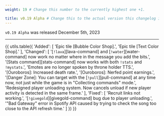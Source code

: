 ```yaml
---
weight: 19 # Change this number to the currently highest one +1.

title: v0.19 Alpha # Change this to the actual version this changelog is about.
---
```


`v0.19 Alpha` was released December 5th, 2023

----

{{ utils.table({
    'Added': [
        'Epic tile [Bubble Color Shop].',
        'Epic tile [Text Color Shop].'
    ],
    'Changed': [
        '[`!lava`][lava-command] and [`!water`][water-command] now work no matter where in the message you add the bits.',
        '[Stats command][stats-command] now works with both `!stats` and `!mystats`.',
        'Emotes are no longer spoken by throne holder TTS.',
        '[Ouroboros]: Increased death rate.',
        '[Ouroboros]: Nerfed point earnings.',
        '[Danger Zone]: You can target with the [`!pull`][pull-command] at any time now, not just while the game is in "Collecting commands" mode.',
        'Redesigned player unloading system. Now cancels unload if new player activity is detected in the same frame.'
    ],
    'Fixed': [
        'Recruit links not working.',
        '[`!givegold`][givegold-command] bug due to player unloading.',
        '"Bad Gateway" error in Spotify API caused by trying to check the song too close to the API refresh time.'
    ]
}) }}
